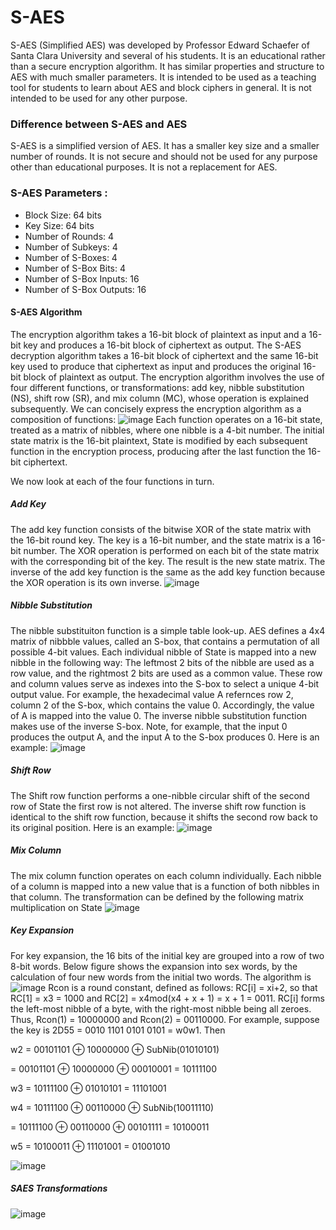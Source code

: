 # S-AES
S-AES (Simplified AES) was developed by Professor Edward Schaefer of Santa Clara University and several of his students. It is an educational rather than a secure encryption algorithm. It has similar properties and structure to AES with much smaller parameters. It is intended to be used as a teaching tool for students to learn about AES and block ciphers in general. It is not intended to be used for any other purpose.

### Difference between S-AES and AES
S-AES is a simplified version of AES. It has a smaller key size and a smaller number of rounds. It is not secure and should not be used for any purpose other than educational purposes. It is not a replacement for AES. 

### S-AES Parameters : 
* Block Size: 64 bits
* Key Size: 64 bits
* Number of Rounds: 4
* Number of Subkeys: 4
* Number of S-Boxes: 4
* Number of S-Box Bits: 4
* Number of S-Box Inputs: 16
* Number of S-Box Outputs: 16

#### S-AES Algorithm
The encryption algorithm takes a 16-bit block of plaintext as input and a 16-bit key and produces a 16-bit block of ciphertext as output. The S-AES decryption algorithm takes a 16-bit block of ciphertext and the same 16-bit key used to produce that ciphertext as input and produces the original 16-bit block of plaintext as output. The encryption algorithm involves the use of four different functions, or transformations: add key, nibble substitution (NS), shift row (SR), and mix column (MC), whose operation is explained subsequently. We can concisely express the encryption algorithm as a composition of functions:
![image](https://user-images.githubusercontent.com/72398218/208376847-6a5eaa28-50f7-490f-89ca-dc0c3bc8d7fb.png)
Each function operates on a 16-bit state, treated as a matrix of nibbles, where one nibble is a 4-bit number. The initial state matrix is the 16-bit plaintext, State is modified by each subsequent function in the encryption process, producing after the last function the 16-bit ciphertext.

We now look at each of the four functions in turn.
##### Add Key
The add key function consists of the bitwise XOR of the state matrix with the 16-bit round key. The key is a 16-bit number, and the state matrix is a 16-bit number. The XOR operation is performed on each bit of the state matrix with the corresponding bit of the key. The result is the new state matrix.
The inverse of the add key function is the same as the add key function because the XOR operation is its own inverse.
![image](https://user-images.githubusercontent.com/72398218/208418854-0c0546b9-2b2b-4924-93a8-c3ddf7e59b4f.png)

##### Nibble Substitution
The nibble substituiton function is a simple table look-up. AES defines a 4x4 matrix of nibbble values, called an S-box, that contains a permutation of all possible 4-bit values. Each individual nibble of State is mapped into a new nibble in the following way: The leftmost 2 bits of the nibble are used as a row value, and the rightmost 2 bits are used as a common value. These row and column values serve as indexes into the S-box to select a unique 4-bit output value. For example, the hexadecimal value A refernces row 2, column 2 of the S-box, which contains the value 0. Accordingly, the value of A is mapped into the value 0. The inverse nibble substitution function makes use of the inverse S-box. Note, for example, that the input 0 produces the output A, and the input A to the S-box produces 0. Here is an example:
![image](https://user-images.githubusercontent.com/72398218/208585935-bb24140a-64bb-4a29-8fee-b90d122d69c0.png)

##### Shift Row
The Shift row function performs a one-nibble circular shift of the second row of State the first row is not altered. The inverse shift row function is identical to the shift row function, because it shifts the second row back to its original position. Here is an example:
![image](https://user-images.githubusercontent.com/72398218/208586434-9358e933-3a15-4228-be94-5594b8a565c3.png)

##### Mix Column
The mix column function operates on each column individually. Each nibble of a column is mapped into a new value that is a function of both nibbles in that column. The transformation can be defined by the following matrix multiplication on State
![image](https://user-images.githubusercontent.com/72398218/208586929-4d9906d4-cb51-41fb-ac5d-385472e3bb23.png)

##### Key Expansion
For key expansion, the 16 bits of the initial key are grouped into a row of two 8-bit words. Below figure shows the expansion into sex words, by the calculation of four new words from the initial two words. The algorithm is
![image](https://user-images.githubusercontent.com/72398218/208587160-1b9233a9-1c71-41c2-8825-ff2f00cbc2af.png)
Rcon is a round constant, defined as follows: RC[i] = xi+2, so that RC[1] = x3 = 1000 and RC[2] = x4mod(x4 + x + 1) = x + 1 = 0011. RC[i] forms the left-most nibble of a byte, with the right-most nibble being all zeroes. Thus, Rcon(1) = 10000000 and Rcon(2) = 00110000. For example, suppose the key is 2D55 = 0010 1101 0101 0101 = w0w1. Then 

w2 = 00101101 ⊕ 10000000 ⊕ SubNib(01010101)

= 00101101 ⊕ 10000000 ⊕ 00010001 = 10111100

w3 = 10111100 ⊕ 01010101 = 11101001

w4 = 10111100 ⊕ 00110000 ⊕ SubNib(10011110)

= 10111100 ⊕ 00110000 ⊕ 00101111 = 10100011

w5 = 10100011 ⊕ 11101001 = 01001010

![image](https://user-images.githubusercontent.com/72398218/208587289-9c85ec49-ae0c-4290-8b01-3e2e9ef6ab6a.png)

##### SAES Transformations
![image](https://user-images.githubusercontent.com/72398218/208587530-c0e785e8-c582-4e47-b354-194b622d9ef7.png)
